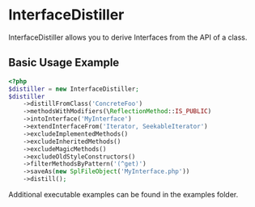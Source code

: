 # InterfaceDistiller

InterfaceDistiller allows you to derive Interfaces from the API of a class.

## Basic Usage Example

```php
<?php
$distiller = new InterfaceDistiller;
$distiller
    ->distillFromClass('ConcreteFoo')
    ->methodsWithModifiers(\ReflectionMethod::IS_PUBLIC)
    ->intoInterface('MyInterface')
    ->extendInterfaceFrom('Iterator, SeekableIterator')
    ->excludeImplementedMethods()
    ->excludeInheritedMethods()
    ->excludeMagicMethods()
    ->excludeOldStyleConstructors()
    ->filterMethodsByPattern('(^get)')
    ->saveAs(new SplFileObject('MyInterface.php'))
    ->distill();
```        
Additional executable examples can be found in the examples folder.
